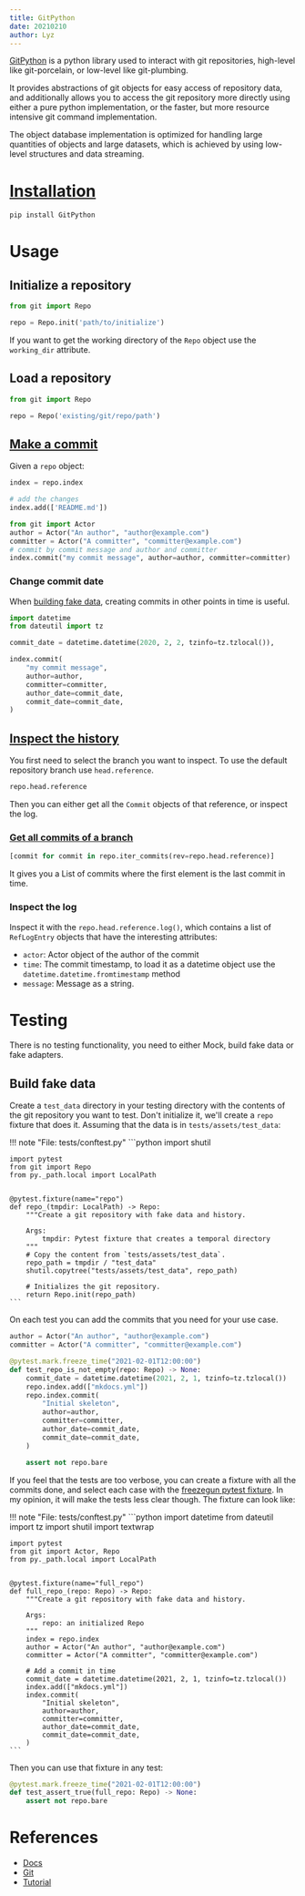 ```yaml
---
title: GitPython
date: 20210210
author: Lyz
---
```


[GitPython](https://gitpython.readthedocs.io) is a python library used to
interact with git repositories, high-level like git-porcelain, or low-level like
git-plumbing.

It provides abstractions of git objects for easy access of repository data, and
additionally allows you to access the git repository more directly using either
a pure python implementation, or the faster, but more resource intensive git
command implementation.

The object database implementation is optimized for handling large quantities of
objects and large datasets, which is achieved by using low-level structures and
data streaming.

# [Installation](https://gitpython.readthedocs.io/en/stable/intro.html#installing-gitpython)

```bash
pip install GitPython
```

# Usage

## Initialize a repository

```python
from git import Repo

repo = Repo.init('path/to/initialize')
```

If you want to get the working directory of the `Repo` object use the
`working_dir` attribute.

## Load a repository

```python
from git import Repo

repo = Repo('existing/git/repo/path')
```

## [Make a commit](https://gitpython.readthedocs.io/en/stable/tutorial.html#the-index-object)

Given a `repo` object:

```python
index = repo.index

# add the changes
index.add(['README.md'])

from git import Actor
author = Actor("An author", "author@example.com")
committer = Actor("A committer", "committer@example.com")
# commit by commit message and author and committer
index.commit("my commit message", author=author, committer=committer)
```

### Change commit date

When [building fake data](#build-fake-data), creating commits in other points in
time is useful.

```python
import datetime
from dateutil import tz

commit_date = datetime.datetime(2020, 2, 2, tzinfo=tz.tzlocal()),

index.commit(
    "my commit message",
    author=author,
    committer=committer,
    author_date=commit_date,
    commit_date=commit_date,
)
```

## [Inspect the history](https://gitpython.readthedocs.io/en/stable/tutorial.html#examining-references)

You first need to select the branch you want to inspect. To use the default
repository branch use `head.reference`.

```python
repo.head.reference
```

Then you can either get all the `Commit` objects of that reference, or inspect
the log.

### [Get all commits of a branch](https://stackoverflow.com/questions/18502729/finding-the-first-commit-on-a-branch-with-gitpython)

```python
[commit for commit in repo.iter_commits(rev=repo.head.reference)]
```

It gives you a List of commits where the first element is the last commit in
time.


### Inspect the log

Inspect it with the `repo.head.reference.log()`, which contains a list of
`RefLogEntry` objects that have the interesting attributes:

* `actor`: Actor object of the author of the commit
* `time`: The commit timestamp, to load it as a datetime object use the
    `datetime.datetime.fromtimestamp` method
* `message`: Message as a string.

# Testing

There is no testing functionality, you need to either Mock, build fake data or
fake adapters.

## Build fake data

Create a `test_data` directory in your testing directory with the contents of
the git repository you want to test. Don't initialize it, we'll create a `repo`
fixture that does it. Assuming that the data is in `tests/assets/test_data`:

!!! note "File: tests/conftest.py"
    ```python
    import shutil

    import pytest
    from git import Repo
    from py._path.local import LocalPath


    @pytest.fixture(name="repo")
    def repo_(tmpdir: LocalPath) -> Repo:
        """Create a git repository with fake data and history.

        Args:
            tmpdir: Pytest fixture that creates a temporal directory
        """
        # Copy the content from `tests/assets/test_data`.
        repo_path = tmpdir / "test_data"
        shutil.copytree("tests/assets/test_data", repo_path)

        # Initializes the git repository.
        return Repo.init(repo_path)
    ```

On each test you can add the commits that you need for your use case.

```python
author = Actor("An author", "author@example.com")
committer = Actor("A committer", "committer@example.com")

@pytest.mark.freeze_time("2021-02-01T12:00:00")
def test_repo_is_not_empty(repo: Repo) -> None:
    commit_date = datetime.datetime(2021, 2, 1, tzinfo=tz.tzlocal())
    repo.index.add(["mkdocs.yml"])
    repo.index.commit(
        "Initial skeleton",
        author=author,
        committer=committer,
        author_date=commit_date,
        commit_date=commit_date,
    )

    assert not repo.bare
```

If you feel that the tests are too verbose, you can create a fixture with all
the commits done, and select each case with the [freezegun pytest
fixture](pytest.md#freezegun). In my opinion, it will make the tests less clear
though. The fixture can look like:

!!! note "File: tests/conftest.py"
    ```python
    import datetime
    from dateutil import tz
    import shutil
    import textwrap

    import pytest
    from git import Actor, Repo
    from py._path.local import LocalPath


    @pytest.fixture(name="full_repo")
    def full_repo_(repo: Repo) -> Repo:
        """Create a git repository with fake data and history.

        Args:
            repo: an initialized Repo
        """
        index = repo.index
        author = Actor("An author", "author@example.com")
        committer = Actor("A committer", "committer@example.com")

        # Add a commit in time
        commit_date = datetime.datetime(2021, 2, 1, tzinfo=tz.tzlocal())
        index.add(["mkdocs.yml"])
        index.commit(
            "Initial skeleton",
            author=author,
            committer=committer,
            author_date=commit_date,
            commit_date=commit_date,
        )
    ```

Then you can use that fixture in any test:

```python
@pytest.mark.freeze_time("2021-02-01T12:00:00")
def test_assert_true(full_repo: Repo) -> None:
    assert not repo.bare
```

# References

* [Docs](https://gitpython.readthedocs.io)
* [Git](https://github.com/gitpython-developers/GitPython)
* [Tutorial](https://gitpython.readthedocs.io/en/stable/tutorial.html#tutorial-label)
